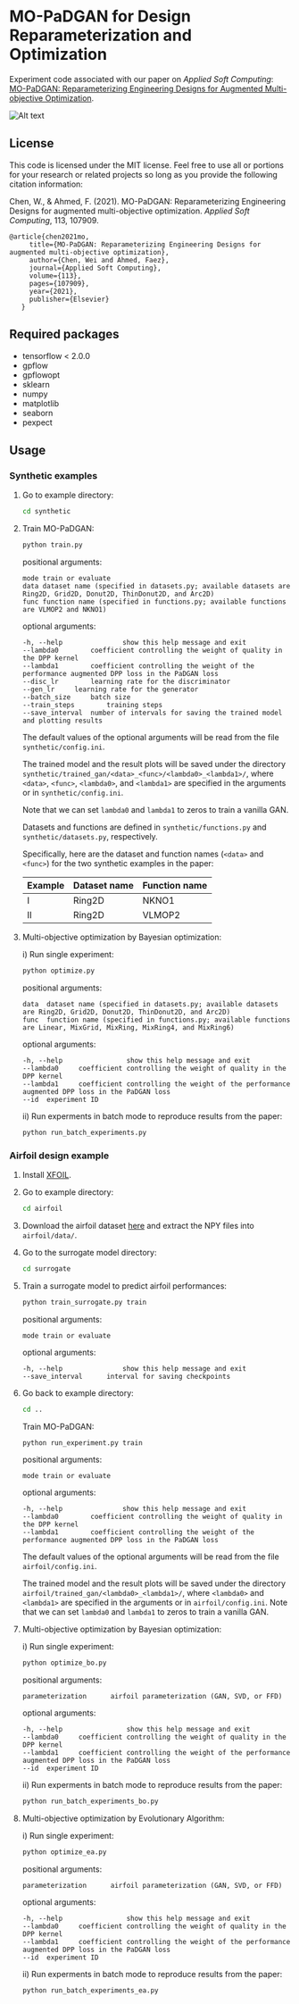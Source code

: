 # MO-PaDGAN for Design Reparameterization and Optimization

Experiment code associated with our paper on _Applied Soft Computing_: [MO-PaDGAN: Reparameterizing Engineering Designs for Augmented Multi-objective Optimization](https://www.sciencedirect.com/science/article/pii/S1568494621008310?casa_token=sSPX_i-oQsAAAAAA:ZiYmTvp4YjpRMm1PTbTGlBZ6UwizMdUf5hB37TWyUTItQlnnKr-dENYvdkVBslrUh7tBmHxrnS8).

![Alt text](/architecture.svg)

## License
This code is licensed under the MIT license. Feel free to use all or portions for your research or related projects so long as you provide the following citation information:

   Chen, W., & Ahmed, F. (2021). MO-PaDGAN: Reparameterizing Engineering Designs for augmented multi-objective optimization. _Applied Soft Computing_, 113, 107909.

	@article{chen2021mo,
	     title={MO-PaDGAN: Reparameterizing Engineering Designs for augmented multi-objective optimization},
	     author={Chen, Wei and Ahmed, Faez},
	     journal={Applied Soft Computing},
	     volume={113},
	     pages={107909},
	     year={2021},
	     publisher={Elsevier}
	   }

## Required packages

- tensorflow < 2.0.0
- gpflow
- gpflowopt
- sklearn
- numpy
- matplotlib
- seaborn
- pexpect

## Usage

### Synthetic examples

1. Go to example directory:

   ```bash
   cd synthetic
   ```

2. Train MO-PaDGAN:

   ```bash
   python train.py
   ```

   positional arguments:
    
   ```
   mode	train or evaluate
   data	dataset name (specified in datasets.py; available datasets are Ring2D, Grid2D, Donut2D, ThinDonut2D, and Arc2D)
   func	function name (specified in functions.py; available functions are VLMOP2 and NKNO1)
   ```

   optional arguments:

   ```
   -h, --help            	show this help message and exit
   --lambda0		coefficient controlling the weight of quality in the DPP kernel
   --lambda1		coefficient controlling the weight of the performance augmented DPP loss in the PaDGAN loss
   --disc_lr		learning rate for the discriminator
   --gen_lr		learning rate for the generator
   --batch_size		batch size
   --train_steps		training steps
   --save_interval 	number of intervals for saving the trained model and plotting results
   ```

   The default values of the optional arguments will be read from the file `synthetic/config.ini`.

   The trained model and the result plots will be saved under the directory `synthetic/trained_gan/<data>_<func>/<lambda0>_<lambda1>/`, where `<data>`, `<func>`, `<lambda0>`, and `<lambda1>` are specified in the arguments or in `synthetic/config.ini`. 
   
   Note that we can set `lambda0` and `lambda1` to zeros to train a vanilla GAN.
   
   Datasets and functions are defined in `synthetic/functions.py` and `synthetic/datasets.py`, respectively.
   
   Specifically, here are the dataset and function names (`<data>` and `<func>`) for the two synthetic examples in the paper:
   
   | Example | Dataset name | Function name |
   |---------|--------------|---------------|
   | I       | Ring2D       | NKNO1         |
   | II      | Ring2D       | VLMOP2        |
   
3. Multi-objective optimization by Bayesian optimization:

   i) Run single experiment:
   
      ```bash
      python optimize.py
      ```

      positional arguments:
    
      ```
      data	dataset name (specified in datasets.py; available datasets are Ring2D, Grid2D, Donut2D, ThinDonut2D, and Arc2D)
      func	function name (specified in functions.py; available functions are Linear, MixGrid, MixRing, MixRing4, and MixRing6)
      ```

      optional arguments:

      ```
      -h, --help            	show this help message and exit
      --lambda0		coefficient controlling the weight of quality in the DPP kernel
      --lambda1		coefficient controlling the weight of the performance augmented DPP loss in the PaDGAN loss
      --id 	experiment ID
      ```
      
   ii) Run experments in batch mode to reproduce results from the paper:
   
      ```bash
      python run_batch_experiments.py
      ```

### Airfoil design example

1. Install [XFOIL](https://web.mit.edu/drela/Public/web/xfoil/).

2. Go to example directory:

   ```bash
   cd airfoil
   ```

3. Download the airfoil dataset [here](https://drive.google.com/file/d/1OZfF4Zl31jzJmucBIlSqO4OKq9CKHh4r/view?usp=sharing) and extract the NPY files into `airfoil/data/`.

4. Go to the surrogate model directory:

   ```bash
   cd surrogate
   ```

5. Train a surrogate model to predict airfoil performances:

   ```bash
   python train_surrogate.py train
   ```

   positional arguments:
    
   ```
   mode	train or evaluate
   ```

   optional arguments:

   ```
   -h, --help            	show this help message and exit
   --save_interval		interval for saving checkpoints
   ```

6. Go back to example directory:

   ```bash
   cd ..
   ```

   Train MO-PaDGAN:

   ```bash
   python run_experiment.py train
   ```

   positional arguments:
    
   ```
   mode	train or evaluate
   ```

   optional arguments:

   ```
   -h, --help            	show this help message and exit
   --lambda0		coefficient controlling the weight of quality in the DPP kernel
   --lambda1		coefficient controlling the weight of the performance augmented DPP loss in the PaDGAN loss
   ```

   The default values of the optional arguments will be read from the file `airfoil/config.ini`.

   The trained model and the result plots will be saved under the directory `airfoil/trained_gan/<lambda0>_<lambda1>/`, where `<lambda0>` and `<lambda1>` are specified in the arguments or in `airfoil/config.ini`. Note that we can set `lambda0` and `lambda1` to zeros to train a vanilla GAN.
   
7. Multi-objective optimization by Bayesian optimization:

   i) Run single experiment:
   
      ```bash
      python optimize_bo.py
      ```

      positional arguments:
    
      ```
      parameterization		airfoil parameterization (GAN, SVD, or FFD)
      ```

      optional arguments:

      ```
      -h, --help            	show this help message and exit
      --lambda0		coefficient controlling the weight of quality in the DPP kernel
      --lambda1		coefficient controlling the weight of the performance augmented DPP loss in the PaDGAN loss
      --id 	experiment ID
      ```
      
   ii) Run experments in batch mode to reproduce results from the paper:
   
      ```bash
      python run_batch_experiments_bo.py
      ```
      
8. Multi-objective optimization by Evolutionary Algorithm:

   i) Run single experiment:
   
      ```bash
      python optimize_ea.py
      ```

      positional arguments:
    
      ```
      parameterization		airfoil parameterization (GAN, SVD, or FFD)
      ```

      optional arguments:

      ```
      -h, --help            	show this help message and exit
      --lambda0		coefficient controlling the weight of quality in the DPP kernel
      --lambda1		coefficient controlling the weight of the performance augmented DPP loss in the PaDGAN loss
      --id 	experiment ID
      ```
      
   ii) Run experments in batch mode to reproduce results from the paper:
   
      ```bash
      python run_batch_experiments_ea.py
      ```
